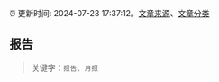 :alarm_clock: 更新时间: 2024-07-23 17:37:12。[文章来源](/README.md)、[文章分类](/TAGS.md)

## 报告


> 关键字：`报告`、`月报`



